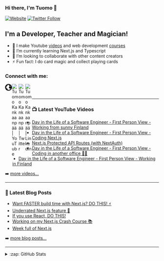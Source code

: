 ### Hi there, I'm Tuomo 👋

[![Website](https://img.shields.io/website?label=tuomokankaanpaa.com&style=for-the-badge&url=https%3A%2F%2Ftuomokankaanpaa.com)](https://tuomokankaanpaa.com)
[![Twitter Follow](https://img.shields.io/twitter/follow/tumee?color=1DA1F2&logo=twitter&style=for-the-badge)](https://twitter.com/intent/follow?original_referer=https%3A%2F%2Fgithub.com%2Ftumetus&screen_name=tumee)

## I'm a Developer, Teacher and Magician!

- 🔭 I make Youtube [videos][youtube] and web development [courses][courses]
- 🌱 I’m currently learning Next.js and Typescript
- 👯 I’m looking to collaborate with other content creators
- ⚡ Fun fact: I do card magic and collect playing cards
### Connect with me:

[<img align="left" alt="tuomokankaanpaa.com" width="22px" src="https://raw.githubusercontent.com/iconic/open-iconic/master/svg/globe.svg" />][website]
[<img align="left" alt="Tuomo Kankaanpää | YouTube" width="22px" src="https://cdn.jsdelivr.net/npm/simple-icons@v3/icons/youtube.svg" />][youtube]
[<img align="left" alt="Tuomo Kankaanpää | Twitter" width="22px" src="https://cdn.jsdelivr.net/npm/simple-icons@v3/icons/twitter.svg" />][twitter]
[<img align="left" alt="Tuomo Kankaanpää | LinkedIn" width="22px" src="https://cdn.jsdelivr.net/npm/simple-icons@v3/icons/linkedin.svg" />][linkedin]

<br />
<br />

---

### 📺 Latest YouTube Videos

<!-- YOUTUBE:START -->
- [Day in the Life of a Software Engineer - First Person View - Working from sunny Finland](https://www.youtube.com/watch?v=skkCDWhaep8)
- [Day in the Life of a Software Engineer - First Person View - Coding Next.js](https://www.youtube.com/watch?v=b3MoM7VSEaM)
- [Next.js Protected API Routes &lpar;with NextAuth&rpar;](https://www.youtube.com/watch?v=BXyDKfIe-es)
- [Day in the Life of a Software Engineer - First Person View - Coding in another office 👨‍💻](https://www.youtube.com/watch?v=wv4qJQkIp_w)
- [Day in the Life of a Software Engineer - First Person View - Working in Finland](https://www.youtube.com/watch?v=HVt8JkAHJiU)
<!-- YOUTUBE:END -->

➡️ [more videos...][youtube]

---

### 📕 Latest Blog Posts

<!-- BLOG-POST-LIST:START -->
- [Want FASTER build time with Next.js? DO THIS! ⚡](https://dev.to/tumee/want-faster-build-time-with-nextjs-do-this-39lc)
- [Underrated Next.js feature 🤯](https://dev.to/tumee/underrated-nextjs-feature-56ii)
- [If you use React, DO THIS!](https://dev.to/tumee/if-you-use-react-do-this-gh8)
- [Working on my Next.js Crash Course 📚](https://dev.to/tumee/working-on-my-nextjs-crash-course-4nch)
- [Week full of Next.js](https://dev.to/tumee/week-full-of-nextjs-37di)
<!-- BLOG-POST-LIST:END -->

➡️ [more blog posts...][blog]

---

<details>
  <summary>:zap: GitHub Stats</summary>

  <img align="left" alt="Tuomo's GitHub Stats" src="https://github-readme-stats.vercel.app/api?username=tumetus&theme=algolia&show_icons=true&hide_border=true" />

</details>

[website]: https://tuomokankaanpaa.com
[blog]: https://tuomokankaanpaa.com/blog
[courses]: http://tuomokankaanpaa.com/courses
[twitter]: https://twitter.com/tumee
[youtube]: https://www.youtube.com/channel/UC34UXFLKqdW3cpk5CBu2Siw
[linkedin]: https://linkedin.com/in/tuomo-kankaanpää-2a0a9753

